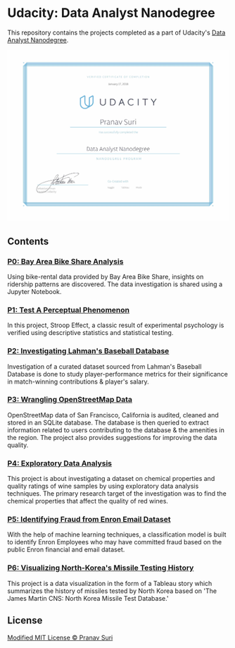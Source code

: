 # Udacity: Data Analyst Nanodegree

This repository contains the projects completed as a part of Udacity's [Data Analyst Nanodegree](udacity.com/nanodegrees/nd002/).

![Certificate of Completion](/Certificate.jpg)

## Contents

### [P0: Bay Area Bike Share Analysis](https://goo.gl/dEZ1VR)
Using bike-rental data provided by Bay Area Bike Share, insights on ridership patterns are discovered. The data investigation is shared using a Jupyter Notebook.

### [P1: Test A Perceptual Phenomenon](https://goo.gl/eaafuT)
In this project, Stroop Effect, a classic result of experimental psychology is verified using descriptive statistics and statistical testing.

### [P2: Investigating Lahman's Baseball Database](https://goo.gl/GDg7H5)
Investigation of a curated dataset sourced from Lahman's Baseball Database is done to study player-performance metrics for their significance in match-winning contributions & player's salary.

### [P3: Wrangling OpenStreetMap Data](https://goo.gl/H4SCRN)
OpenStreetMap data of San Francisco, California is audited, cleaned and stored in an SQLite database. The database is then queried to extract information related to users contributing to the database & the amenities in the region. The project also provides suggestions for improving the data quality.

### [P4: Exploratory Data Analysis](https://goo.gl/J74ZRc)
This project is about investigating a dataset on chemical properties and quality ratings of wine samples by using exploratory data analysis techniques. The primary research target of the investigation was to find the chemical properties that affect the quality of red wines.

### [P5: Identifying Fraud from Enron Email Dataset](https://goo.gl/gk3La5)
With the help of machine learning techniques, a classification model is built to identify Enron Employees who may have committed fraud based on the public Enron financial and email dataset.

### [P6: Visualizing North-Korea's Missile Testing History](https://goo.gl/WixSZh)
This project is a data visualization in the form of a Tableau story which summarizes the history of missiles tested by North Korea based on 'The James Martin CNS: North Korea Missile Test Database.'

## License
[Modified MIT License © Pranav Suri](/License.txt)

